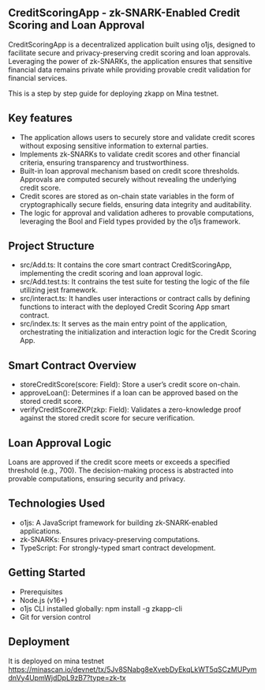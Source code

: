## CreditScoringApp - zk-SNARK-Enabled Credit Scoring and Loan Approval

CreditScoringApp is a decentralized application built using o1js, designed to facilitate secure and privacy-preserving credit scoring and loan approvals. Leveraging the power of zk-SNARKs, the application ensures that sensitive financial data remains private while providing provable credit validation for financial services.

This is a step by step guide for deploying zkapp on Mina testnet.

## Key features

- The application allows users to securely store and validate credit scores without exposing sensitive information to external parties.
- Implements zk-SNARKs to validate credit scores and other financial criteria, ensuring transparency and trustworthiness.
- Built-in loan approval mechanism based on credit score thresholds. Approvals are computed securely without revealing the underlying credit score.
- Credit scores are stored as on-chain state variables in the form of cryptographically secure fields, ensuring data integrity and auditability.
- The logic for approval and validation adheres to provable computations, leveraging the Bool and Field types provided by the o1js framework.

## Project Structure

- src/Add.ts: It contains the core smart contract CreditScoringApp, implementing the credit scoring and loan approval logic.
- src/Add.test.ts: It contrains the test suite for testing the logic of the file utilizing jest framework.
- src/interact.ts: It handles user interactions or contract calls by defining functions to interact with the deployed Credit Scoring App smart contract.
- src/index.ts: It serves as the main entry point of the application, orchestrating the initialization and interaction logic for the Credit Scoring App.

## Smart Contract Overview

- storeCreditScore(score: Field): Store a user’s credit score on-chain.
- approveLoan(): Determines if a loan can be approved based on the stored credit score.
- verifyCreditScoreZKP(zkp: Field): Validates a zero-knowledge proof against the stored credit score for secure verification.

## Loan Approval Logic

Loans are approved if the credit score meets or exceeds a specified threshold (e.g., 700). The decision-making process is abstracted into provable computations, ensuring security and privacy.

## Technologies Used

- o1js: A JavaScript framework for building zk-SNARK-enabled applications.
- zk-SNARKs: Ensures privacy-preserving computations.
- TypeScript: For strongly-typed smart contract development.

## Getting Started

- Prerequisites
- Node.js (v16+)
- o1js CLI installed globally: npm install -g zkapp-cli
- Git for version control

## Deployment

It is deployed on mina testnet https://minascan.io/devnet/tx/5Jv8SNabg8eXvebDyEkqLkWT5qSCzMUPymdnVy4UpmWjdDpL9zB7?type=zk-tx



